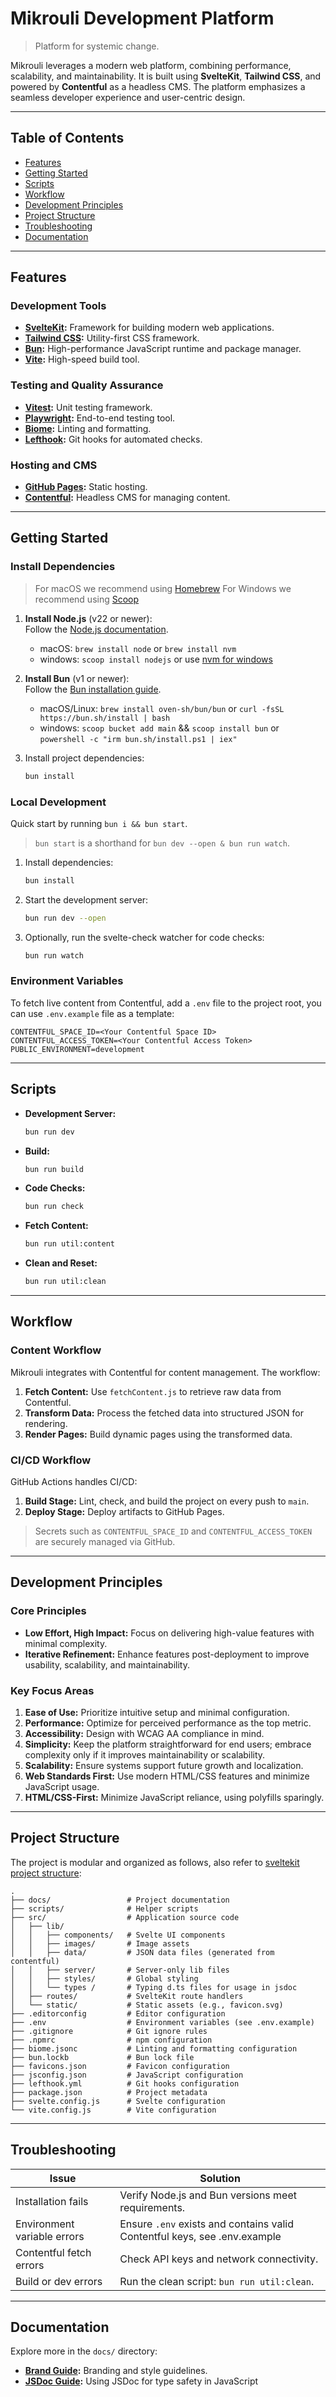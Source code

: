 # Mikrouli Development Platform

> Platform for systemic change.

Mikrouli leverages a modern web platform, combining performance, scalability,
and maintainability. It is built using **SvelteKit**, **Tailwind CSS**, and
powered by **Contentful** as a headless CMS. The platform emphasizes a seamless
developer experience and user-centric design.

---

## Table of Contents

- [Features](#features)
- [Getting Started](#getting-started)
- [Scripts](#scripts)
- [Workflow](#workflow)
- [Development Principles](#development-principles)
- [Project Structure](#project-structure)
- [Troubleshooting](#troubleshooting)
- [Documentation](#documentation)

---

## Features

### Development Tools

- **[SvelteKit](https://kit.svelte.dev/):** Framework for building modern web
  applications.
- **[Tailwind CSS](https://tailwindcss.com/):** Utility-first CSS framework.
- **[Bun](https://bun.sh/):** High-performance JavaScript runtime and package
  manager.
- **[Vite](https://vitejs.dev/):** High-speed build tool.

### Testing and Quality Assurance

- **[Vitest](https://vitest.dev/):** Unit testing framework.
- **[Playwright](https://playwright.dev/):** End-to-end testing tool.
- **[Biome](https://biomejs.dev/):** Linting and formatting.
- **[Lefthook](https://evilmartians.com/opensource/lefthook):** Git hooks for
  automated checks.

### Hosting and CMS

- **[GitHub Pages](https://pages.github.com/):** Static hosting.
- **[Contentful](https://www.contentful.com/):** Headless CMS for managing
  content.

---

## Getting Started

### Install Dependencies

> For macOS we recommend using [Homebrew](https://brew.sh/)
> For Windows we recommend using [Scoop](https://scoop.sh/)

1. **Install Node.js** (v22 or newer):  
   Follow the [Node.js documentation](https://nodejs.org/).
	- macOS: `brew install node` or `brew install nvm`
	- windows: `scoop install nodejs` or use [nvm for windows](https://github.com/coreybutler/nvm-windows)

2. **Install Bun** (v1 or newer):  
   Follow the [Bun installation guide](https://bun.sh/). 
	- macOS/Linux: `brew install oven-sh/bun/bun` or `curl -fsSL https://bun.sh/install | bash`
    - windows: `scoop bucket add main` && `scoop install bun` or `powershell -c "irm bun.sh/install.ps1 | iex"`

3. Install project dependencies:
    ```bash
    bun install
    ```

### Local Development

Quick start by running `bun i && bun start`.

> `bun start` is a shorthand for `bun dev --open & bun run watch`.

1. Install dependencies:

    ```bash
    bun install
    ```

2. Start the development server:

    ```bash
    bun run dev --open
    ```

3. Optionally, run the svelte-check watcher for code checks:
    ```bash
    bun run watch
    ```

### Environment Variables

To fetch live content from Contentful, add a `.env` file to the project root,
you can use `.env.example` file as a template:

```env
CONTENTFUL_SPACE_ID=<Your Contentful Space ID>
CONTENTFUL_ACCESS_TOKEN=<Your Contentful Access Token>
PUBLIC_ENVIRONMENT=development
```

---

## Scripts

- **Development Server:**

    ```bash
    bun run dev
    ```

- **Build:**

    ```bash
    bun run build
    ```

- **Code Checks:**

    ```bash
    bun run check
    ```

- **Fetch Content:**

    ```bash
    bun run util:content
    ```

- **Clean and Reset:**
    ```bash
    bun run util:clean
    ```

---

## Workflow

### Content Workflow

Mikrouli integrates with Contentful for content management. The workflow:

1. **Fetch Content:** Use `fetchContent.js` to retrieve raw data from
   Contentful.
2. **Transform Data:** Process the fetched data into structured JSON for
   rendering.
3. **Render Pages:** Build dynamic pages using the transformed data.

### CI/CD Workflow

GitHub Actions handles CI/CD:

1. **Build Stage:** Lint, check, and build the project on every push to `main`.
2. **Deploy Stage:** Deploy artifacts to GitHub Pages.

> Secrets such as `CONTENTFUL_SPACE_ID` and `CONTENTFUL_ACCESS_TOKEN` are
> securely managed via GitHub.

---

## Development Principles

### Core Principles

- **Low Effort, High Impact:** Focus on delivering high-value features with
  minimal complexity.
- **Iterative Refinement:** Enhance features post-deployment to improve
  usability, scalability, and maintainability.

### Key Focus Areas

1. **Ease of Use:** Prioritize intuitive setup and minimal configuration.
2. **Performance:** Optimize for perceived performance as the top metric.
3. **Accessibility:** Design with WCAG AA compliance in mind.
4. **Simplicity:** Keep the platform straightforward for end users; embrace
   complexity only if it improves maintainability or scalability.
5. **Scalability:** Ensure systems support future growth and localization.
6. **Web Standards First:** Use modern HTML/CSS features and minimize JavaScript
   usage.
7. **HTML/CSS-First:** Minimize JavaScript reliance, using polyfills sparingly.

---

## Project Structure

The project is modular and organized as follows, also refer to [sveltekit 
project structure](https://svelte.dev/docs/kit/project-structure):

```
.
├── docs/                 # Project documentation
├── scripts/              # Helper scripts
├── src/                  # Application source code
│   ├── lib/
│   │   ├── components/   # Svelte UI components
│   │   ├── images/       # Image assets
│   │   ├── data/         # JSON data files (generated from contentful)
│   │   ├── server/       # Server-only lib files
│   │   ├── styles/       # Global styling
│   │   └── types /       # Typing d.ts files for usage in jsdoc
│   ├── routes/           # SvelteKit route handlers
│   └── static/           # Static assets (e.g., favicon.svg)
├── .editorconfig         # Editor configuration
├── .env                  # Environment variables (see .env.example)
├── .gitignore            # Git ignore rules
├── .npmrc                # npm configuration
├── biome.jsonc           # Linting and formatting configuration
├── bun.lockb             # Bun lock file
├── favicons.json         # Favicon configuration
├── jsconfig.json         # JavaScript configuration
├── lefthook.yml          # Git hooks configuration
├── package.json          # Project metadata
├── svelte.config.js      # Svelte configuration
└── vite.config.js        # Vite configuration
```

---

## Troubleshooting

| **Issue**                   | **Solution**                                                              |
|-----------------------------|---------------------------------------------------------------------------|
| Installation fails          | Verify Node.js and Bun versions meet requirements.                        |
| Environment variable errors | Ensure `.env` exists and contains valid Contentful keys, see .env.example |
| Contentful fetch errors     | Check API keys and network connectivity.                                  |
| Build or dev errors         | Run the clean script: `bun run util:clean`.                               |

---

## Documentation

Explore more in the `docs/` directory:

- **[Brand Guide](docs/brand-guide.md):** Branding and style guidelines.
- **[JSDoc Guide](docs/jsdoc.md):** Using JSDoc for type safety in JavaScript
